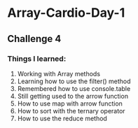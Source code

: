 # Array-Cardio-Day-1

## Challenge 4

### Things I learned:

1) Working with Array methods
2) Learning how to use the filter() method
3) Remembered how to use console.table
4) Still getting used to the arrow function
5) How to use map with arrow function
6) How to sort with the ternary operator
7) How to use the reduce method
